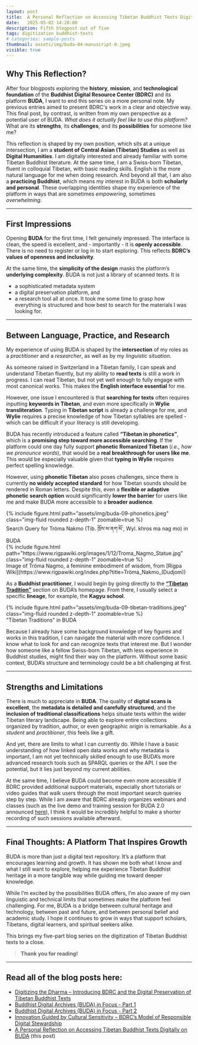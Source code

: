 ```yaml
---
layout: post
title:  A Personal Reflection on Accessing Tibetan Buddhist Texts Digitally on BUDA
date:   2025-05-02 14:28:00
description: Fifth blogpost out of five
tags: digitization buddhist-texts
# categories: sample-posts
thumbnail: assets/img/buda-04-manuscript-0.jpeg
visible: true
---
```


## Why This Reflection?

After four blogposts exploring the **history**, **mission**, and **technological foundation** of the **Buddhist Digital Resource Center (BDRC)** and its platform **BUDA**, I want to end this series on a more personal note. My previous entries aimed to present BDRC's work in a clear and objective way. This final post, by contrast, is written from my own perspective as a potential user of BUDA. *What does it actually feel like to use this platform?* What are its **strengths**, its **challenges**, and its **possibilities** for someone like me?

This reflection is shaped by my own position, which sits at a unique intersection, I am a **student of Central Asian (Tibetan) Studies** as well as **Digital Humanities**. I am digitally interested and already familiar with some Tibetan Buddhist literature. At the same time, I am a Swiss-born Tibetan, fluent in colloquial Tibetan, with basic reading skills. English is the more natural language for me when doing research. And beyond all that, I am also a **practicing Buddhist**, which means my interest in BUDA is both **scholarly and personal**. These overlapping identities shape my experience of the platform in ways that are sometimes *empowering*, sometimes *overwhelming*.

---

## First Impressions

Opening **BUDA** for the first time, I felt genuinely impressed. The interface is clean, the speed is excellent, and - importantly - it is **openly accessible**. There is no need to register or log in to start exploring. This reflects **BDRC’s values of openness and inclusivity**.

At the same time, the **simplicity of the design** masks the platform’s **underlying complexity**. BUDA is not just a library of scanned texts. It is
- a sophisticated metadata system
- a digital preservation platform, and
- a research tool
all at once. It took me some time to grasp how everything is structured and how best to search for the materials I was looking for.

---

## Between Language, Practice, and Research

My experience of using BUDA is shaped by the **intersection** of my roles as a *practitioner* and a *researcher*, as well as by my *linguistic situation*.

As someone raised in Switzerland in a Tibetan family, I can speak and understand Tibetan fluently, but my ability to **read texts** is still a work in progress. I can read Tibetan, but not yet well enough to fully engage with most canonical works. This makes the **English interface essential** for me. 

However, one issue I encountered is that **searching for texts** often requires inputting **keywords in Tibetan**, and even more specifically in **Wylie transliteration**. Typing in **Tibetan script** is already a challenge for me, and **Wylie** requires a precise knowledge of how Tibetan syllables are spelled - which can be difficult if your literacy is still developing.

BUDA has recently introduced a feature called **“Tibetan in phonetics”**, which is a **promising step toward more accessible searching**. If the platform could one day fully support **phonetic Romanized Tibetan** (*i.e., how we pronounce words*), that would be a **real breakthrough for users like me**. This would be especially valuable given that **typing in Wylie** requires perfect spelling knowledge.

However, using **phonetic Tibetan** also poses challenges, since there is currently **no widely accepted standard** for how Tibetan sounds should be rendered in Roman letters. Despite this, even a **flexible or adaptive phonetic search option** would significantly **lower the barrier** for users like me and make BUDA more accessible to a **broader audience**.

<div class="row mt-3">
    <div class="col-sm mt-3 mt-md-0">
        {% include figure.html path="assets/img/buda-09-phonetics.jpeg" class="img-fluid rounded z-depth-1" zoomable=true %}
    </div>
</div>
<div class="caption">
    Search Query for Tröma Nakmo (Tib. ཁྲོས་མ་ནག་མོ་, Wyl. khros ma nag mo) in BUDA
</div>



<div class="row mt-3">
    <div class="col-sm mt-3 mt-md-0">
        {% include figure.html path="https://www.rigpawiki.org/images/1/12/Troma_Nagmo_Statue.jpg" class="img-fluid rounded z-depth-1" zoomable=true %}
    </div>
</div>
<div class="caption">
    Image of Tröma Nagmo, a feminine embodiment of wisdom, from [Rigpa Wiki](https://www.rigpawiki.org/index.php?title=Tröma_Nakmo_(Dudjom))
</div>


As a **Buddhist practitioner**, I would begin by going directly to the [**“Tibetan Tradition”**](https://library.bdrc.io/tradition/bo/?type%5B0%5D=Instance&language%5B0%5D=LangBo&sortBy=firstScanSyncDate_desc) section on BUDA’s homepage. From there, I usually select a specific **lineage**, for example, the **Kagyu school**.

<div class="row mt-3">
    <div class="col-sm mt-3 mt-md-0">
        {% include figure.html path="assets/img/buda-09-tibetan-traditions.jpeg" class="img-fluid rounded z-depth-1" zoomable=true %}
    </div>
</div>
<div class="caption">
    "Tibetan Traditions" in BUDA
</div>

Because I already have some background knowledge of key figures and works in this tradition, I can navigate the material with more confidence. I know what to look for and can recognize texts that interest me. But I wonder how someone like a fellow Swiss-born Tibetan, with less experience in Buddhist studies, might find their way on the platform. Without some basic context, BUDA’s structure and terminology could be a bit challenging at first.

---

## Strengths and Limitations

There is much to appreciate in **BUDA**. The quality of **digital scans is excellent**, the **metadata is detailed and carefully structured**, and the **inclusion of traditional classifications** helps situate texts within the wider Tibetan literary landscape. Being able to explore entire collections organized by tradition, author, or even geographic origin is remarkable. As a *student* and *practitioner*, this feels like a gift.

And yet, there are limits to what I can currently do. While I have a basic understanding of how linked open data works and why metadata is important, I am not yet technically skilled enough to use BUDA’s more advanced research tools such as SPARQL queries or the API. I see the potential, but it lies just beyond my current abilities.

At the same time, I believe BUDA could become even more accessible if BDRC provided additional support materials, especially short tutorials or video guides that walk users through the most important search queries step by step. While I am aware that BDRC already organizes webinars and classes (such as the live demo and training session for BUDA 2.0 announced [here](https://www.bdrc.io/introducing-buda-2-0-join-us-for-a-demo-of-the-new-site/)), I think it would be incredibly helpful to make a shorter recording of such sessions available afterward.

---

## Final Thoughts: A Platform That Inspires Growth

BUDA is more than just a digital text repository. It’s a platform that encourages learning and growth. It has shown me both what I know and what I still want to explore, helping me experience Tibetan Buddhist heritage in a more tangible way while guiding me toward deeper knowledge.

While I’m excited by the possibilities BUDA offers, I’m also aware of my own linguistic and technical limits that sometimes make the platform feel challenging. For me, BUDA is a bridge between cultural heritage and technology, between past and future, and between personal belief and academic study. I hope it continues to grow in ways that support scholars, Tibetans, digital learners, and spiritual seekers alike.

This brings my five-part blog series on the digitization of Tibetan Buddhist texts to a close.

> **Thank you for reading!**

---

## Read all of the blog posts here:

- [Digitizing the Dharma – Introducing BDRC and the Digital Preservation of Tibetan Buddhist Texts](https://yundung.ch/blog/2025/introduction/)  
- [Buddhist Digital Archives (BUDA) in Focus - Part 1](https://yundung.ch/blog/2025/BUDA/)
- [Buddhist Digital Archives (BUDA) in Focus - Part 2](https://yundung.ch/blog/2025/BUDA2/) 
- [Innovation Guided by Cultural Sensitivity – BDRC’s Model of Responsible Digital Stewardship](https://yundung.ch/blog/2025/cultural-sensitivity/)
- [A Personal Reflection on Accessing Tibetan Buddhist Texts Digitally on BUDA](https://yundung.ch/blog/2025/conclusion/) (this post)